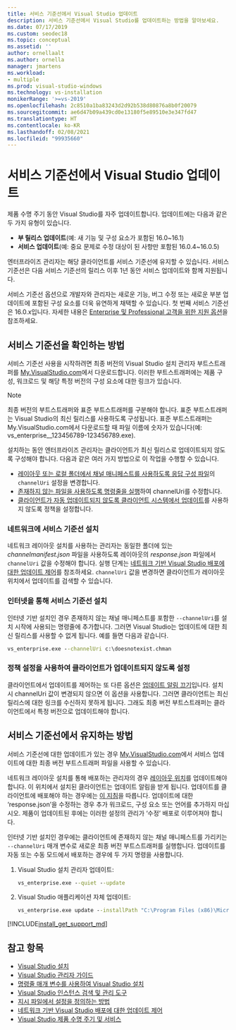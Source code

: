 ```yaml
---
title: 서비스 기준선에서 Visual Studio 업데이트
description: 서비스 기준선에서 Visual Studio를 업데이트하는 방법을 알아보세요.
ms.date: 07/17/2019
ms.custom: seodec18
ms.topic: conceptual
ms.assetid: ''
author: ornellaalt
ms.author: ornella
manager: jmartens
ms.workload:
- multiple
ms.prod: visual-studio-windows
ms.technology: vs-installation
monikerRange: '>=vs-2019'
ms.openlocfilehash: 2c8510a1ba83243d2d92b538d80876a8b0f20079
ms.sourcegitcommit: ae6d47b09a439cd0e13180f5e89510e3e347fd47
ms.translationtype: HT
ms.contentlocale: ko-KR
ms.lasthandoff: 02/08/2021
ms.locfileid: "99935660"
---
```

# <a name="update-visual-studio-while-on-a-servicing-baseline"></a>서비스 기준선에서 Visual Studio 업데이트

제품 수명 주기 동안 Visual Studio를 자주 업데이트합니다. 업데이트에는 다음과 같은 두 가지 유형이 있습니다. 

* **부 릴리스 업데이트**(예: 새 기능 및 구성 요소가 포함된 16.0~16.1)  
* **서비스 업데이트**(예: 중요 문제로 수정 대상이 된 사항만 포함된 16.0.4~16.0.5)

엔터프라이즈 관리자는 해당 클라이언트를 서비스 기준선에 유지할 수 있습니다. 서비스 기준선은 다음 서비스 기준선의 릴리스 이후 1년 동안 서비스 업데이트와 함께 지원됩니다.

서비스 기준선 옵션으로 개발자와 관리자는 새로운 기능, 버그 수정 또는 새로운 부분 업데이트에 포함된 구성 요소를 더욱 유연하게 채택할 수 있습니다. 첫 번째 서비스 기준선은 16.0.x입니다. 자세한 내용은 [Enterprise 및 Professional 고객을 위한 지원 옵션](/visualstudio/releases/2019/servicing#support-options-for-enterprise-and-professional-customers)을 참조하세요.

## <a name="how-to-get-onto-a-servicing-baseline"></a>서비스 기준선을 확인하는 방법

서비스 기준선 사용을 시작하려면 최종 버전의 Visual Studio 설치 관리자 부트스트래퍼를 [My.VisualStudio.com](https://my.visualstudio.com/Downloads?q=visual%20studio%202019%20version%2016.0)에서 다운로드합니다. 이러한 부트스트래퍼에는 제품 구성, 워크로드 및 해당 특정 버전의 구성 요소에 대한 링크가 있습니다.

> [!NOTE]
> 최종 버전의 부트스트래퍼와 표준 부트스트래퍼를 구분해야 합니다. 표준 부트스트래퍼는 Visual Studio의 최신 릴리스를 사용하도록 구성됩니다. 표준 부트스트래퍼는 My.VisualStudio.com에서 다운로드할 때 파일 이름에 숫자가 있습니다(예: vs_enterprise__123456789-123456789.exe).

설치하는 동안 엔터프라이즈 관리자는 클라이언트가 최신 릴리스로 업데이트되지 않도록 구성해야 합니다. 다음과 같은 여러 가지 방법으로 이 작업을 수행할 수 있습니다.
- [레이아웃 또는 로컬 폴더에서 채널 매니페스트를 사용하도록 응답 구성 파일](update-servicing-baseline.md#install-a-servicing-baseline-on-a-network)의 `channelUri` 설정을 변경합니다.
- [존재하지 않는 파일을 사용하도록 명령줄을 실행](update-servicing-baseline.md#install-a-servicing-baseline-via-the-internet)하여 channelUri를 수정합니다.
- [클라이언트가 자동 업데이트되지 않도록 클라이언트 시스템에서 업데이트](update-servicing-baseline.md#use-policy-settings-to-disable-clients-from-updating)를 사용하지 않도록 정책을 설정합니다.

### <a name="install-a-servicing-baseline-on-a-network"></a>네트워크에 서비스 기준선 설치

네트워크 레이아웃 설치를 사용하는 관리자는 동일한 폴더에 있는 *channelmanifest.json* 파일을 사용하도록 레이아웃의 *response.json* 파일에서 `channelUri` 값을 수정해야 합니다. 실행 단계는 [네트워크 기반 Visual Studio 배포에 대한 업데이트 제어](controlling-updates-to-visual-studio-deployments.md)를 참조하세요. `channelUri` 값을 변경하면 클라이언트가 레이아웃 위치에서 업데이트를 검색할 수 있습니다.

### <a name="install-a-servicing-baseline-via-the-internet"></a>인터넷을 통해 서비스 기준선 설치

인터넷 기반 설치인 경우 존재하지 않는 채널 매니페스트를 포함한 `--channelUri`를 설치 시작에 사용되는 명령줄에 추가합니다. 그러면 Visual Studio는 업데이트에 대한 최신 릴리스를 사용할 수 없게 됩니다. 예를 들면 다음과 같습니다.

```cmd
vs_enterprise.exe --channelUri c:\doesnotexist.chman
```

### <a name="use-policy-settings-to-disable-clients-from-updating"></a>정책 설정을 사용하여 클라이언트가 업데이트되지 않도록 설정

클라이언트에서 업데이트를 제어하는 또 다른 옵션은 [업데이트 알림 끄기](controlling-updates-to-visual-studio-deployments.md)입니다. 설치 시 channelUri 값이 변경되지 않으면 이 옵션을 사용합니다. 그러면 클라이언트는 최신 릴리스에 대한 링크를 수신하지 못하게 됩니다. 그래도 최종 버전 부트스트래퍼는 클라이언트에서 특정 버전으로 업데이트해야 합니다.

## <a name="how-to-stay-on-a-servicing-baseline"></a>서비스 기준선에서 유지하는 방법

서비스 기준선에 대한 업데이트가 있는 경우 [My.VisualStudio.com](https://my.visualstudio.com/Downloads?q=visual%20studio%202019%20version%2016.0)에서 서비스 업데이트에 대한 최종 버전 부트스트래퍼 파일을 사용할 수 있습니다.

네트워크 레이아웃 설치를 통해 배포하는 관리자의 경우 [레이아웃 위치](update-a-network-installation-of-visual-studio.md)를 업데이트해야 합니다. 이 위치에서 설치된 클라이언트는 업데이트 알림을 받게 됩니다. 업데이트를 클라이언트에 배포해야 하는 경우에는 [이 지침](update-a-network-installation-of-visual-studio.md#deploy-an-update-to-client-machines)을 따릅니다. 업데이트에 대한 ‘response.json’을 수정하는 경우 추가 워크로드, 구성 요소 또는 언어를 추가하지 마십시오. 제품이 업데이트된 후에는 이러한 설정의 관리가 ‘수정’ 배포로 이루어져야 합니다.

인터넷 기반 설치인 경우에는 클라이언트에 존재하지 않는 채널 매니페스트를 가리키는 `--channelUri` 매개 변수로 새로운 최종 버전 부트스트래퍼를 실행합니다. 업데이트를 자동 또는 수동 모드에서 배포하는 경우에 두 가지 명령을 사용합니다.

1. Visual Studio 설치 관리자 업데이트:

    ```cmd
    vs_enterprise.exe --quiet --update
    ```

2. Visual Studio 애플리케이션 자체 업데이트:

    ```cmd
    vs_enterprise.exe update --installPath "C:\Program Files (x86)\Microsoft Visual Studio\2019\Enterprise" --quiet --wait --norestart --channelUri c:\doesnotexist.chman
    ```

[!INCLUDE[install_get_support_md](includes/install_get_support_md.md)]

## <a name="see-also"></a>참고 항목

* [Visual Studio 설치](install-visual-studio.md)
* [Visual Studio 관리자 가이드](visual-studio-administrator-guide.md)
* [명령줄 매개 변수를 사용하여 Visual Studio 설치](use-command-line-parameters-to-install-visual-studio.md)
* [Visual Studio 인스턴스 검색 및 관리 도구](tools-for-managing-visual-studio-instances.md)
* [지시 파일에서 설정을 정의하는 방법](automated-installation-with-response-file.md)
* [네트워크 기반 Visual Studio 배포에 대한 업데이트 제어](controlling-updates-to-visual-studio-deployments.md)
* [Visual Studio 제품 수명 주기 및 서비스](/visualstudio/releases/2019/servicing/)
